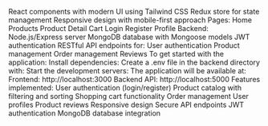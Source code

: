 React components with modern UI using Tailwind CSS
Redux store for state management
Responsive design with mobile-first approach
Pages:
Home
Products
Product Detail
Cart
Login
Register
Profile
Backend:
Node.js/Express server
MongoDB database with Mongoose models
JWT authentication
RESTful API endpoints for:
User authentication
Product management
Order management
Reviews
To get started with the application:
Install dependencies:
Create a .env file in the backend directory with:
Start the development servers:
The application will be available at:
Frontend: http://localhost:3000
Backend API: http://localhost:5000
Features implemented:
User authentication (login/register)
Product catalog with filtering and sorting
Shopping cart functionality
Order management
User profiles
Product reviews
Responsive design
Secure API endpoints
JWT authentication
MongoDB database integration
